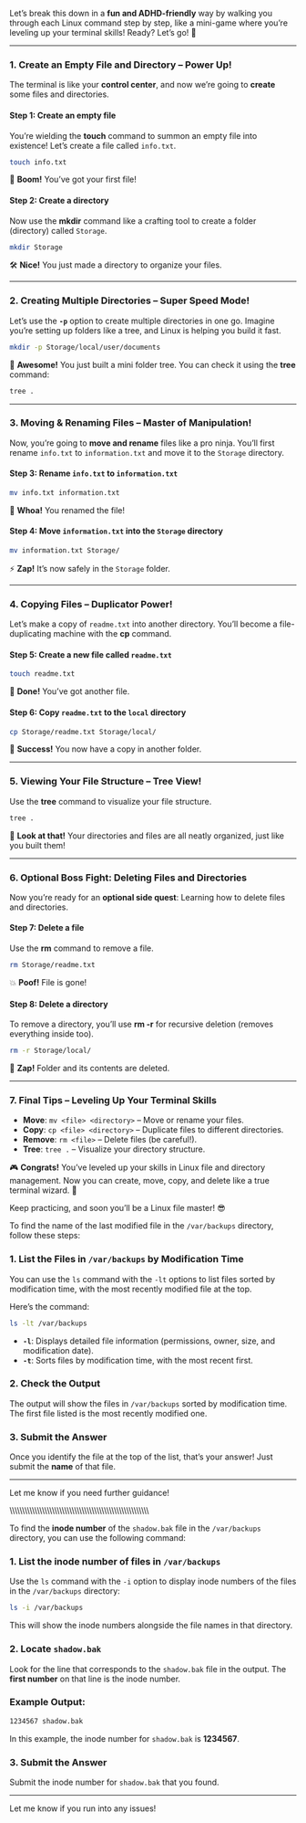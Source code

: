 Let’s break this down in a **fun and ADHD-friendly** way by walking you through each Linux command step by step, like a mini-game where you’re leveling up your terminal skills! Ready? Let’s go! 🚀

---

### **1. Create an Empty File and Directory – Power Up!**
The terminal is like your **control center**, and now we’re going to **create** some files and directories.

#### **Step 1**: Create an empty file  
You’re wielding the **touch** command to summon an empty file into existence! Let’s create a file called `info.txt`.

```bash
touch info.txt
```
🎯 **Boom!** You’ve got your first file!

#### **Step 2**: Create a directory  
Now use the **mkdir** command like a crafting tool to create a folder (directory) called `Storage`.

```bash
mkdir Storage
```
🛠 **Nice!** You just made a directory to organize your files.

---

### **2. Creating Multiple Directories – Super Speed Mode!**
Let’s use the **`-p`** option to create multiple directories in one go. Imagine you’re setting up folders like a tree, and Linux is helping you build it fast.

```bash
mkdir -p Storage/local/user/documents
```
🌳 **Awesome!** You just built a mini folder tree. You can check it using the **tree** command:

```bash
tree .
```

---

### **3. Moving & Renaming Files – Master of Manipulation!**
Now, you’re going to **move and rename** files like a pro ninja. You’ll first rename `info.txt` to `information.txt` and move it to the `Storage` directory.

#### **Step 3**: Rename `info.txt` to `information.txt`

```bash
mv info.txt information.txt
```
🤩 **Whoa!** You renamed the file!

#### **Step 4**: Move `information.txt` into the `Storage` directory

```bash
mv information.txt Storage/
```
⚡ **Zap!** It’s now safely in the `Storage` folder.

---

### **4. Copying Files – Duplicator Power!**
Let’s make a copy of `readme.txt` into another directory. You’ll become a file-duplicating machine with the **cp** command.

#### **Step 5**: Create a new file called `readme.txt`

```bash
touch readme.txt
```
📄 **Done!** You’ve got another file.

#### **Step 6**: Copy `readme.txt` to the `local` directory

```bash
cp Storage/readme.txt Storage/local/
```
🎉 **Success!** You now have a copy in another folder.

---

### **5. Viewing Your File Structure – Tree View!**
Use the **tree** command to visualize your file structure.

```bash
tree .
```
🌳 **Look at that!** Your directories and files are all neatly organized, just like you built them!

---

### **6. Optional Boss Fight: Deleting Files and Directories**
Now you’re ready for an **optional side quest**: Learning how to delete files and directories.

#### **Step 7**: Delete a file  
Use the **rm** command to remove a file.

```bash
rm Storage/readme.txt
```
💥 **Poof!** File is gone!

#### **Step 8**: Delete a directory  
To remove a directory, you’ll use **rm -r** for recursive deletion (removes everything inside too).

```bash
rm -r Storage/local/
```
👾 **Zap!** Folder and its contents are deleted.

---

### **7. Final Tips – Leveling Up Your Terminal Skills**
- **Move**: `mv <file> <directory>` – Move or rename your files.
- **Copy**: `cp <file> <directory>` – Duplicate files to different directories.
- **Remove**: `rm <file>` – Delete files (be careful!).
- **Tree**: `tree .` – Visualize your directory structure.

🎮 **Congrats!** You’ve leveled up your skills in Linux file and directory management. Now you can create, move, copy, and delete like a true terminal wizard. 🌟

Keep practicing, and soon you’ll be a Linux file master! 😎

To find the name of the last modified file in the `/var/backups` directory, follow these steps:

### 1. **List the Files in `/var/backups` by Modification Time**
You can use the `ls` command with the `-lt` options to list files sorted by modification time, with the most recently modified file at the top.

Here’s the command:
```bash
ls -lt /var/backups
```

- **`-l`**: Displays detailed file information (permissions, owner, size, and modification date).
- **`-t`**: Sorts files by modification time, with the most recent first.

### 2. **Check the Output**
The output will show the files in `/var/backups` sorted by modification time. The first file listed is the most recently modified one.

### 3. **Submit the Answer**
Once you identify the file at the top of the list, that’s your answer! Just submit the **name** of that file.

---

Let me know if you need further guidance!


\\\\\\\\\\\\\\\\\\\\\\\\\\\\\\\\\\\\\\\\\\\\\\\\\\\\\\\\\\\\\\\\\\\\\\\\\\\\\\\\\\\\\\\\\\\\\\\\\\\\\\\\\\\\\\\

To find the **inode number** of the `shadow.bak` file in the `/var/backups` directory, you can use the following command:

### 1. **List the inode number of files in `/var/backups`**
Use the `ls` command with the `-i` option to display inode numbers of the files in the `/var/backups` directory:

```bash
ls -i /var/backups
```

This will show the inode numbers alongside the file names in that directory.

### 2. **Locate `shadow.bak`**
Look for the line that corresponds to the `shadow.bak` file in the output. The **first number** on that line is the inode number.

### Example Output:
```bash
1234567 shadow.bak
```

In this example, the inode number for `shadow.bak` is **1234567**.

### 3. **Submit the Answer**
Submit the inode number for `shadow.bak` that you found.

---

Let me know if you run into any issues!